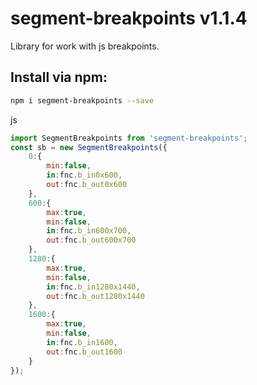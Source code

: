 segment-breakpoints v1.1.4
===================
Library for work with js breakpoints.

Install via npm:
-------------------
```sh
npm i segment-breakpoints --save
```
js
```javascript
import SegmentBreakpoints from 'segment-breakpoints';
const sb = new SegmentBreakpoints({
    0:{
        min:false,
        in:fnc.b_in0x600,
        out:fnc.b_out0x600
    },
    600:{
        max:true,
        min:false,
        in:fnc.b_in600x700,
        out:fnc.b_out600x700
    },
    1280:{
        max:true,
        min:false,
        in:fnc.b_in1280x1440,
        out:fnc.b_out1280x1440
    },
    1600:{
        max:true,
        min:false,
        in:fnc.b_in1600,
        out:fnc.b_out1600
    }
});
```